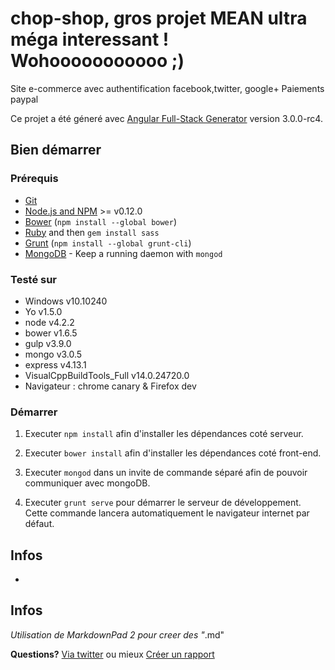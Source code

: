 # chop-shop, gros projet MEAN ultra méga interessant ! Wohooooooooooo ;)
Site e-commerce avec authentification facebook,twitter, google+
Paiements paypal

Ce projet a été géneré avec [Angular Full-Stack Generator](https://github.com/DaftMonk/generator-angular-fullstack) version 3.0.0-rc4.

## Bien démarrer

### Prérequis

- [Git](https://git-scm.com/)
- [Node.js and NPM](nodejs.org) >= v0.12.0
- [Bower](bower.io) (`npm install --global bower`)
- [Ruby](https://www.ruby-lang.org) and then `gem install sass`
- [Grunt](http://gruntjs.com/) (`npm install --global grunt-cli`)
- [MongoDB](https://www.mongodb.org/) - Keep a running daemon with `mongod`

### Testé sur ##
- Windows v10.10240
- Yo v1.5.0
- node v4.2.2
- bower v1.6.5
- gulp v3.9.0
- mongo v3.0.5
- express v4.13.1
- VisualCppBuildTools_Full v14.0.24720.0
- Navigateur : chrome canary & Firefox dev
### Démarrer

1. Executer `npm install` afin d'installer les dépendances coté serveur.

2. Executer `bower install` afin d'installer les dépendances coté front-end.

3. Executer `mongod` dans un invite de commande séparé afin de pouvoir communiquer avec mongoDB.

4. Executer `grunt serve` pour démarrer le serveur de développement. Cette commande lancera automatiquement le navigateur internet par défaut.


## Infos ##

<ul>
	<li></li>
</ul>

## Infos ##
*Utilisation de MarkdownPad 2 pour creer des "*.md"


**Questions?** [Via twitter](https://twitter.com/Marcpowo) ou mieux [Créer un rapport](https://github.com/powolnymarcel/chop-shop/issues)
